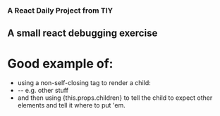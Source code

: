 ### A React Daily Project from TIY

## A small react debugging exercise  

# Good example of:
- using a non-self-closing tag to render a child:
- -- e.g. <BaseLayout> other stuff <BaseLayout />
- and then using {this.props.children} to tell the child to expect other elements and tell it where to put 'em.
